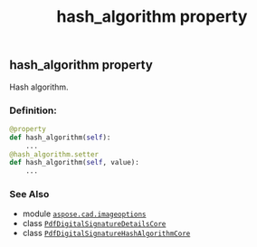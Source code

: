﻿---
title: hash_algorithm property
second_title: Aspose.CAD for Python via .NET API References
description: 
type: docs
weight: 30
url: /python-net/aspose.cad.imageoptions/pdfdigitalsignaturedetailscore/hash_algorithm/
is_root: false
---

## hash_algorithm property


Hash algorithm.
### Definition:
```python
@property
def hash_algorithm(self):
    ...
@hash_algorithm.setter
def hash_algorithm(self, value):
    ...
```

### See Also
* module [`aspose.cad.imageoptions`](../../)
* class [`PdfDigitalSignatureDetailsCore`](/cad/python-net/aspose.cad.imageoptions/pdfdigitalsignaturedetailscore)
* class [`PdfDigitalSignatureHashAlgorithmCore`](/cad/python-net/aspose.cad.imageoptions/pdfdigitalsignaturehashalgorithmcore)
